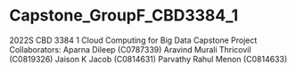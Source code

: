 # Capstone_GroupF_CBD3384_1
2022S CBD 3384 1 Cloud Computing for Big Data Capstone Project
Collaborators: 
	Aparna Dileep (C0787339)
	Aravind Murali Thricovil (C0819326)
	Jaison K Jacob (C0814631)
	Parvathy Rahul Menon (C0814633)

